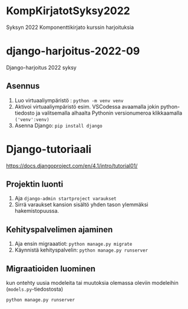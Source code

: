 # KompKirjatotSyksy2022
Syksyn 2022 Komponenttikirjato kurssin harjoituksia

# django-harjoitus-2022-09
Django-harjoitus 2022 syksy

## Asennus

1. Luo virtuaaliympäristö : `python -m venv venv`
2. Aktivoi  virtuaaliympäristö
    esim. VSCodessa avaamalla jokin python-tiedosto ja valitsemalla
    alhaalta Pythonin versionumeroa klikkaamalla `('venv':venv)`
3. Asenna Django: `pip install django`

# Django-tutoriaali

https://docs.djangoproject.com/en/4.1/intro/tutorial01/

## Projektin luonti

1. Aja `django-admin startproject varaukset`
2. Sirrä varaukset kansion sisältö yhden tason ylemmäksi hakemistopuussa.

## Kehityspalvelimen ajaminen

1. Aja ensin migraaatiot: `python manage.py migrate`
2. Käynnistä kehityspalvelin: `python manage.py runserver` 

## Migraatioiden luominen

kun ontehty uusia modeleita tai muutoksia olemassa oleviin modeleihin (`models.py`-tiedostosta)

```
python manage.py runserver
```

